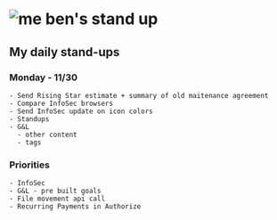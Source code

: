 # ![me](https://avatars2.githubusercontent.com/u/5232044?s=50&v=4) ben's stand up

## My daily stand-ups

### Monday - 11/30

    - Send Rising Star estimate + summary of old maitenance agreement
    - Compare InfoSec browsers
    - Send InfoSec update on icon colors
    - Standups
    - G&L
      - other content
      - tags
    
### Priorities 
   
    - InfoSec
    - G&L - pre built goals
    - File movement api call
    - Recurring Payments in Authorize
